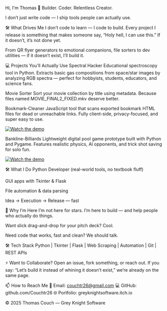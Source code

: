 Hi, I'm Thomas 👋
Builder. Coder. Relentless Creator.

I don’t just write code — I ship tools people can actually use.

🛠️ What Drives Me
I don’t code to learn — I code to build. Every project I release is something that makes someone say,
“Holy hell, I can use this.”
If it doesn’t, it’s not done yet.

From QR flyer generators to emotional companions, file sorters to dev utilities — if it doesn’t exist, I’ll build it.

💻 Projects You’ll Actually Use
Spectral Hacker
Educational spectroscopy tool in Python.
Extracts basic gas compositions from space/star images by analyzing RGB spectra — perfect for hobbyists, students, educators, and science fans.

Movie Sorter
Sort your movie collection by title using metadata.
Because files named MOVIE_FINAL2_FIXED.mkv deserve better.

Bookmark-Cleaner
JavaScript tool that scans exported bookmark HTML files for dead or unreachable links.
Fully client-side, privacy-focused, and super easy to use.

[![Watch the demo](https://img.youtube.com/vi/TGI3ZNlu974/0.jpg)](https://youtu.be/TGI3ZNlu974)   

Bankline-Billiards
Lightweight digital pool game prototype built with Python and Pygame.
Features realistic physics, AI opponents, and trick shot saving for solo fun.

[![Watch the demo](https://img.youtube.com/vi/8-_t-wPChws/0.jpg)](https://youtu.be/8-_t-wPChws)

🛠️ What I Do
Python Developer (real-world tools, no textbook fluff)

GUI apps with Tkinter & Flask

File automation & data parsing

Idea → Execution → Release — fast

🧠 Why I’m Here
I’m not here for stars. I’m here to build — and help people who actually do things.

Want slick drag-and-drop for your pitch deck? Cool.

Need code that works, fast and clean? We should talk.

🛠️ Tech Stack
Python | Tkinter | Flask | Web Scraping | Automation | Git | REST APIs

⚡ Want to Collaborate?
Open an issue, fork something, or reach out.
If you say:
“Let’s build it instead of whining it doesn’t exist,” we’re already on the same page.

📫 How to Reach Me
📧 Email: couchtr26@gmail.com
💻 GitHub: github.com/Couchtr26
🌐 Portfolio: greyknightsoftware.itch.io

© 2025 Thomas Couch — Grey Knight Software
